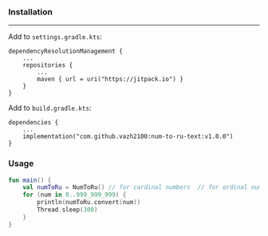 ### Installation

---
Add to `settings.gradle.kts`:
```
dependencyResolutionManagement {
    ...
    repositories {
        ...
        maven { url = uri("https://jitpack.io") }
    }
}
```

Add to `build.gradle.kts`:
```
dependencies {
    ...
    implementation("com.github.vazh2100:num-to-ru-text:v1.0.0")
}
```

### Usage

```kotlin
fun main() {
    val numToRu = NumToRu() // for cardinal numbers  // for ordinal numbers use NumToRu(ordinal = true) instead
    for (num in 0..999_999_999) {
        println(numToRu.convert(num))
        Thread.sleep(300)
    }
}
```
